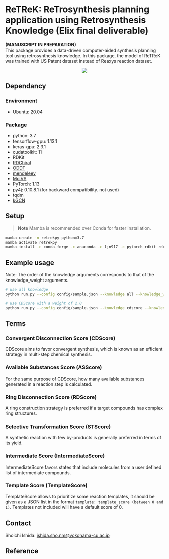 # ReTReK: ReTrosynthesis planning application using Retrosynthesis Knowledge (Elix final deliverable)
**(MANUSCRIPT IN PREPARATION)**  
This package provides a data-driven computer-aided synthesis planning tool using retrosynthesis knowledge.
In this package, the model of ReTReK was trained with US Patent dataset instead of Reaxys reaction dataset. 

<div align="center">
  <img src="./images/ReTReK_summary.jpg">
</div>

## Dependancy

### Environment
- Ubuntu: 20.04

### Package
- python: 3.7
- tensorflow-gpu: 1.13.1
- keras-gpu: 2.3.1
- cudatoolkit: 11
- RDKit
- [RDChiral](https://github.com/connorcoley/rdchiral)
- [ODDT](https://github.com/oddt/oddt)
- [mendeleev](https://github.com/lmmentel/mendeleev)
- [MolVS](https://github.com/mcs07/MolVS)
- PyTorch: 1.13
- py4j: 0.10.8.1 (for backward compatibility. not used)
- tqdm
- [kGCN](https://github.com/clinfo/kGCN)

## Setup

> **Note**
> Mamba is recommended over Conda for faster installation.

```bash
mamba create -n retrekpy python=3.7
mamba activate retrekpy
mamba install -c conda-forge -c anaconda -c ljn917 -c pytorch rdkit rdchiral_cpp keras-gpu=2.3.1 tensorflow-gpu=1.13.1 cudatoolkit=11 tqdm oddt mendeleev py4j=0.10.8.1 molvs zipp=3.15 pytorch=1.13
```


## Example usage

Note: The order of the knowledge arguments corresponds to that of the knowledge_weight arguments. 
```bash
# use all knowledge
python run.py --config config/sample.json --knowledge all --knowledge_weights 1.0 1.0 1.0 1.0 1.0 1.0

# use CDScore with a weight of 2.0
python run.py --config config/sample.json --knowledge cdscore --knowledge_weights 2.0 0.0 0.0 0.0 0.0 0.0
```

## Terms
### Convergent Disconnection Score (CDScore)
CDScore aims to favor convergent synthesis, which is known as an efficient strategy in multi-step chemical synthesis. 

### Available Substances Score (ASScore)
For the same purpose of CDScore, how many available substances generated in a reaction step is calculated.

### Ring Disconnection Score (RDScore)
A ring construction strategy is preferred if a target compounds has complex ring structures.
 
### Selective Transformation Score (STScore)
A synthetic reaction with few by-products is generally preferred in terms of its yield.

### Intermediate Score (IntermediateScore)
IntermediateScore favors states that include molecules from a user defined list of intermediate compounds.

### Template Score (TemplateScore)
TemplateScore allows to prioritize some reaction templates, it should be given as a JSON list in the format
`template: template_score (between 0 and 1)`. Templates not included will have a default score of 0.

## Contact
Shoichi Ishida: ishida.sho.nm@yokohama-cu.ac.jp

## Reference
